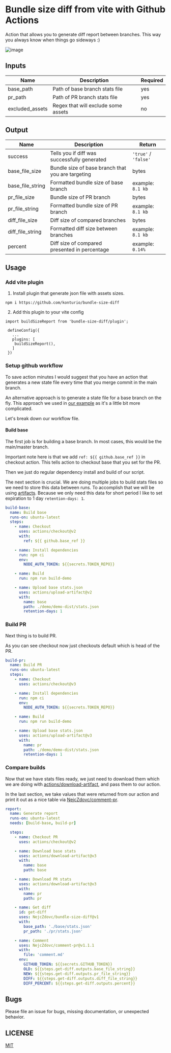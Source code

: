 # Bundle size diff from vite with Github Actions

Action that allows you to generate diff report between branches. This way you always know when things go sideways :)

![image](https://user-images.githubusercontent.com/9574457/101460311-b820ab80-3939-11eb-887f-77e4448da681.png)

## Inputs

| Name            | Description                         | Required |
| --------------- | ----------------------------------- | -------- |
| base_path       | Path of base branch stats file      | yes      |
| pr_path         | Path of PR branch stats file        | yes      |
| excluded_assets | Regex that will exclude some assets | no       |

## Output

| Name             | Description                                       | Return               |
| ---------------- | ------------------------------------------------- | -------------------- |
| success          | Tells you if diff was successfully generated      | `'true'` / `'false'` |
| base_file_size   | Bundle size of base branch that you are targeting | bytes                |
| base_file_string | Formatted bundle size of base branch              | example: `8.1 kb`    |
| pr_file_size     | Bundle size of PR branch                          | bytes                |
| pr_file_string   | Formatted bundle size of PR branch                | example: `8.1 kb`    |
| diff_file_size   | Diff size of compared branches                    | bytes                |
| diff_file_string | Formatted diff size between branches              | example: `8.1 kb`    |
| percent          | Diff size of compared presented in percentage     | example: `0.14%`     |

## Usage

### Add vite plugin

1. Install plugin that generate json file with assets sizes.

```
npm i https://github.com/konturio/bundle-size-diff
```

2. Add this plugin to your vite config

```
import buildSizeReport from 'bundle-size-diff/plugin';

 defineConfig({
   ...
   plugins: [
    buildSizeReport(),
   ]
 })
```

### Setup github workflow 
To save action minutes I would suggest that you have an action that generates a new state file every time that you merge commit
in the main branch.

An alternative approach is to generate a state file for a base branch on the fly. This approach we used in [our example](/.github/workflows/example.yml) as it's a little bit more complicated.

Let's break down our workflow file.


#### Build base

The first job is for building a base branch. In most cases, this would be the main/master branch.

Important note here is that we add `ref: ${{ github.base_ref }}` in checkout action.
This tells action to checkout base that you set for the PR.

Then we just do regular dependency install and build of our script.

The next section is crucial. We are doing multiple jobs to build stats files so we need to store this data between runs.
To accomplish that we will be using [artifacts](https://docs.github.com/en/free-pro-team@latest/actions/guides/storing-workflow-data-as-artifacts). Because we only need this data for short period I like to set expiration to 1 day `retention-days: 1`.

```yaml
build-base:
  name: Build base
  runs-on: ubuntu-latest
  steps:
    - name: Checkout
      uses: actions/checkout@v2
      with:
        ref: ${{ github.base_ref }}

    - name: Install dependencies
      run: npm ci
      env:
        NODE_AUTH_TOKEN: ${{secrets.TOKEN_REPO}}

    - name: Build
      run: npm run build-demo

    - name: Upload base stats.json
      uses: actions/upload-artifact@v2
      with:
        name: base
        path: ./demo/demo-dist/stats.json
        retention-days: 1
```

### Build PR

Next thing is to build PR.

As you can see checkout now just checkouts default which is head of the PR.

```yaml
build-pr:
  name: Build PR
  runs-on: ubuntu-latest
  steps:
    - name: Checkout
      uses: actions/checkout@v3

    - name: Install dependencies
      run: npm ci
      env:
        NODE_AUTH_TOKEN: ${{secrets.TOKEN_REPO}}

    - name: Build
      run: npm run build-demo

    - name: Upload base stats.json
      uses: actions/upload-artifact@v3
      with:
        name: pr
        path: ./demo/demo-dist/stats.json
        retention-days: 1
```

### Compare builds

Now that we have stats files ready, we just need to download them which we are doing with [actions/download-artifact](https://github.com/actions/download-artifact), and pass them to our action.

In the last section, we take values that were returned from our action and print it out as a nice table via [NejcZdovc/comment-pr](https://github.com/NejcZdovc/comment-pr).

```yaml
report:
  name: Generate report
  runs-on: ubuntu-latest
  needs: [build-base, build-pr]

  steps:
    - name: Checkout PR
      uses: actions/checkout@v2

    - name: Download base stats
      uses: actions/download-artifact@v3
      with:
        name: base
        path: base

    - name: Download PR stats
      uses: actions/download-artifact@v3
      with:
        name: pr
        path: pr

    - name: Get diff
      id: get-diff
      uses: NejcZdovc/bundle-size-diff@v1
      with:
        base_path: './base/stats.json'
        pr_path: './pr/stats.json'

    - name: Comment
      uses: NejcZdovc/comment-pr@v1.1.1
      with:
        file: 'comment.md'
      env:
        GITHUB_TOKEN: ${{secrets.GITHUB_TOKEN}}
        OLD: ${{steps.get-diff.outputs.base_file_string}}
        NEW: ${{steps.get-diff.outputs.pr_file_string}}
        DIFF: ${{steps.get-diff.outputs.diff_file_string}}
        DIFF_PERCENT: ${{steps.get-diff.outputs.percent}}
```

## Bugs

Please file an issue for bugs, missing documentation, or unexpected behavior.

## LICENSE

[MIT](/LICENSE)

